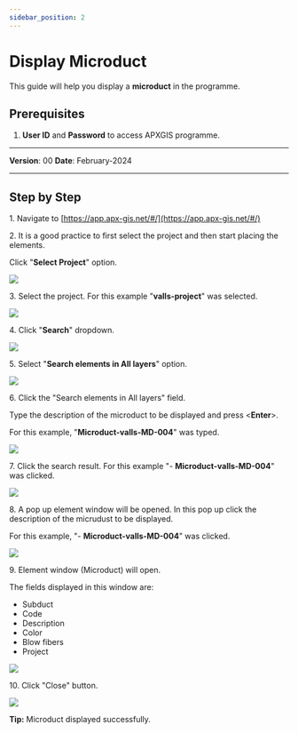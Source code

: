 ```yaml
---
sidebar_position: 2
---
```


# Display Microduct

This guide will help you display a **microduct** in the programme.

## **Prerequisites**
1.	**User ID** and **Password** to access APXGIS programme.

------------

**Version**: 00
**Date**: February-2024

------------
## **Step by Step**


1\. Navigate to [https://app.apx-gis.net/#/](https://app.apx-gis.net/#/)


2\. It is a good practice to first select the project and then start placing the elements.

Click "**Select Project**" option.

![](https://ajeuwbhvhr.cloudimg.io/colony-recorder.s3.amazonaws.com/files/2024-02-01/5f8129fc-d9c2-4ba1-956f-7d16bd05b829/ascreenshot.jpeg?tl_px=0,0&br_px=774,432&force_format=png&width=774&wat_scale=69&wat=1&wat_opacity=1&wat_gravity=northwest&wat_url=https://colony-recorder.s3.amazonaws.com/images/watermarks/14B8A6_standard.png&wat_pad=324,-3)


3\. Select the project. For this example "**valls-project**" was selected.

![](https://ajeuwbhvhr.cloudimg.io/colony-recorder.s3.amazonaws.com/files/2024-02-01/84f78533-1009-4571-a0fc-d9c976e3a5fd/ascreenshot.jpeg?tl_px=0,0&br_px=774,432&force_format=png&width=774&wat_scale=69&wat=1&wat_opacity=1&wat_gravity=northwest&wat_url=https://colony-recorder.s3.amazonaws.com/images/watermarks/14B8A6_standard.png&wat_pad=333,118)


4\. Click "**Search**" dropdown.

![](https://ajeuwbhvhr.cloudimg.io/colony-recorder.s3.amazonaws.com/files/2024-02-01/962f208c-3fe4-44b3-9990-1581bc3ffcc8/user_cropped_screenshot.jpeg?tl_px=0,0&br_px=1712,721&force_format=png&width=1120.0&wat=1&wat_opacity=1&wat_gravity=northwest&wat_url=https://colony-recorder.s3.amazonaws.com/images/watermarks/14B8A6_standard.png&wat_pad=1012,-20)


5\. Select "**Search elements in All layers**" option.

![](https://ajeuwbhvhr.cloudimg.io/colony-recorder.s3.amazonaws.com/files/2024-02-01/6c01adea-19e1-48d5-b6fa-4a4d44fe4899/ascreenshot.jpeg?tl_px=1146,0&br_px=1921,432&force_format=png&width=774&wat_scale=69&wat=1&wat_opacity=1&wat_gravity=northwest&wat_url=https://colony-recorder.s3.amazonaws.com/images/watermarks/14B8A6_standard.png&wat_pad=376,29)


6\. Click the "Search elements in All layers" field.

Type the description of the microduct to be displayed and press &lt;**Enter**&gt;.

For this example, "**Microduct-valls-MD-004**" was typed.

![](https://ajeuwbhvhr.cloudimg.io/colony-recorder.s3.amazonaws.com/files/2024-02-01/553f7672-0664-458b-8542-344a6203e310/user_cropped_screenshot.jpeg?tl_px=543,0&br_px=1919,752&force_format=png&width=1120.0&wat=1&wat_opacity=1&wat_gravity=northwest&wat_url=https://colony-recorder.s3.amazonaws.com/images/watermarks/14B8A6_standard.png&wat_pad=631,-17)


7\. Click the search result. For this example "- **Microduct-valls-MD-004**" was clicked.

![](https://ajeuwbhvhr.cloudimg.io/colony-recorder.s3.amazonaws.com/files/2024-02-01/8beb8fc6-bc09-4e50-b9ad-7cfc8876688b/ascreenshot.jpeg?tl_px=958,0&br_px=1733,432&force_format=png&width=774&wat_scale=69&wat=1&wat_opacity=1&wat_gravity=northwest&wat_url=https://colony-recorder.s3.amazonaws.com/images/watermarks/14B8A6_standard.png&wat_pad=362,75)


8\. A pop up element window will be opened. In this pop up click the description of the micrudust to be displayed.

For this example, "- **Microduct-valls-MD-004**" was clicked.

![](https://ajeuwbhvhr.cloudimg.io/colony-recorder.s3.amazonaws.com/files/2024-02-01/339baab3-1bd4-47ae-b025-01130e870ae4/ascreenshot.jpeg?tl_px=513,376&br_px=1288,809&force_format=png&width=774&wat_scale=69&wat=1&wat_opacity=1&wat_gravity=northwest&wat_url=https://colony-recorder.s3.amazonaws.com/images/watermarks/14B8A6_standard.png&wat_pad=362,191)


9\. Element window (Microduct) will open. 

The fields displayed in this window are:

- Subduct
- Code
- Description
- Color
- Blow fibers
- Project

![](https://ajeuwbhvhr.cloudimg.io/colony-recorder.s3.amazonaws.com/files/2024-02-01/5a6be1d3-b6c0-486e-948d-1069387454ef/ascreenshot.jpeg?tl_px=0,0&br_px=1376,769&force_format=png&width=1120.0&wat=1&wat_opacity=1&wat_gravity=northwest&wat_url=https://colony-recorder.s3.amazonaws.com/images/watermarks/14B8A6_standard.png&wat_pad=182,51)


10\. Click "Close" button.

![](https://ajeuwbhvhr.cloudimg.io/colony-recorder.s3.amazonaws.com/files/2024-02-01/d052aa16-cfbc-4582-bdb9-3b68c3795ec7/user_cropped_screenshot.jpeg?tl_px=0,0&br_px=1719,887&force_format=png&width=1120.0&wat=1&wat_opacity=1&wat_gravity=northwest&wat_url=https://colony-recorder.s3.amazonaws.com/images/watermarks/14B8A6_standard.png&wat_pad=178,522)


**Tip:** Microduct displayed successfully.

